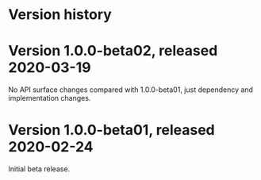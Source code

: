 # Version history

# Version 1.0.0-beta02, released 2020-03-19

No API surface changes compared with 1.0.0-beta01, just dependency
and implementation changes.

# Version 1.0.0-beta01, released 2020-02-24

Initial beta release.



